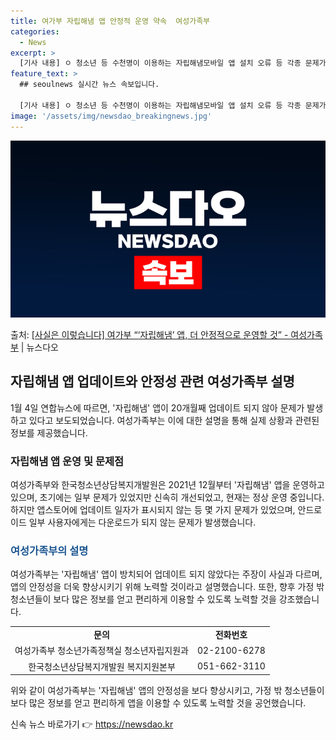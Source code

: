 ```yaml
---
title: 여가부 자립해냄 앱 안정적 운영 약속  여성가족부
categories:
  - News
excerpt: >
  [기사 내용] ㅇ 청소년 등 수천명이 이용하는 자립해냄모바일 앱 설치 오류 등 각종 문제가 장기간 발생해왔지…
feature_text: >
  ## seoulnews 실시간 뉴스 속보입니다.

  [기사 내용] ㅇ 청소년 등 수천명이 이용하는 자립해냄모바일 앱 설치 오류 등 각종 문제가 장기간 발생해왔지…
image: '/assets/img/newsdao_breakingnews.jpg'
---
```


![뉴스다오 속보](/assets/img/newsdao_breakingnews.jpg)

<p>출처: <a href="https://newsdao.kr/2941" rel="dofollow">[사실은 이렇습니다] 여가부 “‘자립해냄’ 앱, 더 안정적으로 운영할 것” - 여성가족부</a> | 뉴스다오</p>

<h2 data-ke-size="size26">자립해냄 앱 업데이트와 안정성 관련 여성가족부 설명</h2>
<p data-ke-size="size16">1월 4일 연합뉴스에 따르면, '자립해냄' 앱이 20개월째 업데이트 되지 않아 문제가 발생하고 있다고 보도되었습니다. 여성가족부는 이에 대한 설명을 통해 실제 상황과 관련된 정보를 제공했습니다.</p>

<h3>자립해냄 앱 운영 및 문제점</h3>
<p data-ke-size="size16">여성가족부와 한국청소년상담복지개발원은 2021년 12월부터 '자립해냄' 앱을 운영하고 있으며, 초기에는 일부 문제가 있었지만 신속히 개선되었고, 현재는 정상 운영 중입니다. 하지만 앱스토어에 업데이트 일자가 표시되지 않는 등 몇 가지 문제가 있었으며, 안드로이드 일부 사용자에게는 다운로드가 되지 않는 문제가 발생했습니다.</p>

<h3><b><span style="color: #1a5490;">여성가족부의 설명</span></b></h3>
<p data-ke-size="size16">여성가족부는 '자립해냄' 앱이 방치되어 업데이트 되지 않았다는 주장이 사실과 다르며, 앱의 안정성을 더욱 향상시키기 위해 노력할 것이라고 설명했습니다. 또한, 향후 가정 밖 청소년들이 보다 많은 정보를 얻고 편리하게 이용할 수 있도록 노력할 것을 강조했습니다.</p>

<table>
	<tr>
		<td style="text-align: center; height: 17px;"><b>문의</b></td>
		<td style="text-align: center; height: 17px;"><b>전화번호</b></td>
	</tr>
	<tr>
		<td style="text-align: center; height: 17px;">여성가족부 청소년가족정책실 청소년자립지원과</td>
		<td style="text-align: center; height: 17px;">02-2100-6278</td>
	</tr>
	<tr>
		<td style="text-align: center; height: 17px;">한국청소년상담복지개발원 복지지원본부</td>
		<td style="text-align: center; height: 17px;">051-662-3110</td>
	</tr>
</table>

<p data-ke-size="size16">위와 같이 여성가족부는 '자립해냄' 앱의 안정성을 보다 향상시키고, 가정 밖 청소년들이 보다 많은 정보를 얻고 편리하게 앱을 이용할 수 있도록 노력할 것을 공언했습니다.</p> 

신속 뉴스 바로가기 👉 <a href="https://newsdao.kr" rel="dofollow">https://newsdao.kr</a>



